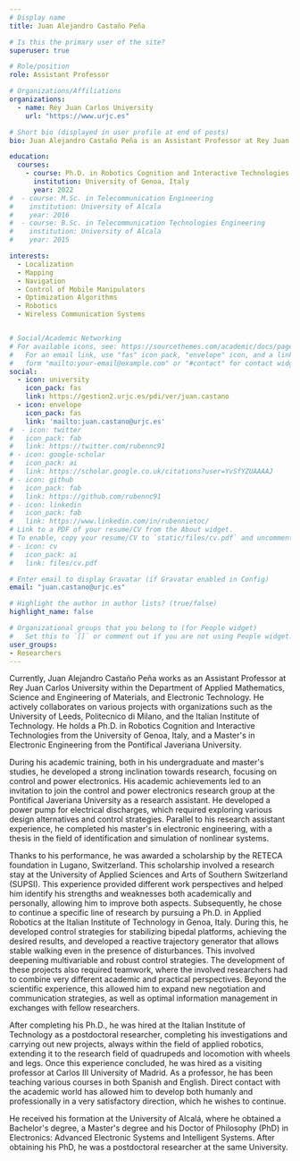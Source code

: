 ```yaml
---
# Display name
title: Juan Alejandro Castaño Peña

# Is this the primary user of the site?
superuser: true

# Role/position
role: Assistant Professor

# Organizations/Affiliations
organizations:
  - name: Rey Juan Carlos University
    url: "https://www.urjc.es"

# Short bio (displayed in user profile at end of posts)
bio: Juan Alejandro Castaño Peña is an Assistant Professor at Rey Juan Carlos University, specializing in robotics, control systems, and power electronics. He holds a Ph.D. in Robotics Cognition and Interactive Technologies from the University of Genoa, Italy, and a Master's in Electronic Engineering from the Pontifical Javeriana University. His research focuses on localization, mapping, navigation, and control of mobile manipulators, as well as the application of optimization algorithms in various aspects of mobile robotics. He actively collaborates with international institutions and has extensive experience in both academic and applied research.

education:
  courses:
    - course: Ph.D. in Robotics Cognition and Interactive Technologies
      institution: University of Genoa, Italy
      year: 2022
#  - course: M.Sc. in Telecommunication Engineering
#    institution: University of Alcala
#    year: 2016
#  - course: B.Sc. in Telecommunication Technologies Engineering
#    institution: University of Alcala
#    year: 2015

interests:
  - Localization
  - Mapping
  - Navigation
  - Control of Mobile Manipulators
  - Optimization Algorithms
  - Robotics
  - Wireless Communication Systems


# Social/Academic Networking
# For available icons, see: https://sourcethemes.com/academic/docs/page-builder/#icons
#   For an email link, use "fas" icon pack, "envelope" icon, and a link in the
#   form "mailto:your-email@example.com" or "#contact" for contact widget.
social:
  - icon: university
    icon_pack: fas
    link: https://gestion2.urjc.es/pdi/ver/juan.castano
  - icon: envelope
    icon_pack: fas
    link: 'mailto:juan.castano@urjc.es'
#  - icon: twitter
#   icon_pack: fab
#   link: https://twitter.com/rubennc91
# - icon: google-scholar
#   icon_pack: ai
#   link: https://scholar.google.co.uk/citations?user=YvSfYZUAAAAJ
# - icon: github
#   icon_pack: fab
#   link: https://github.com/rubennc91
# - icon: linkedin
#   icon_pack: fab
#   link: https://www.linkedin.com/in/rubennietoc/
# Link to a PDF of your resume/CV from the About widget.
# To enable, copy your resume/CV to `static/files/cv.pdf` and uncomment the lines below.
# - icon: cv
#   icon_pack: ai
#   link: files/cv.pdf

# Enter email to display Gravatar (if Gravatar enabled in Config)
email: "juan.castano@urjc.es"

# Highlight the author in author lists? (true/false)
highlight_name: false

# Organizational groups that you belong to (for People widget)
#   Set this to `[]` or comment out if you are not using People widget.
user_groups:
- Researchers
---
```

Currently, Juan Alejandro Castaño Peña works as an Assistant Professor at Rey Juan Carlos University within the Department of Applied Mathematics, Science and Engineering of Materials, and Electronic Technology. He actively collaborates on various projects with organizations such as the University of Leeds, Politecnico di Milano, and the Italian Institute of Technology. He holds a Ph.D. in Robotics Cognition and Interactive Technologies from the University of Genoa, Italy, and a Master's in Electronic Engineering from the Pontifical Javeriana University.

During his academic training, both in his undergraduate and master's studies, he developed a strong inclination towards research, focusing on control and power electronics. His academic achievements led to an invitation to join the control and power electronics research group at the Pontifical Javeriana University as a research assistant. He developed a power pump for electrical discharges, which required exploring various design alternatives and control strategies. Parallel to his research assistant experience, he completed his master's in electronic engineering, with a thesis in the field of identification and simulation of nonlinear systems.

Thanks to his performance, he was awarded a scholarship by the RETECA foundation in Lugano, Switzerland. This scholarship involved a research stay at the University of Applied Sciences and Arts of Southern Switzerland (SUPSI). This experience provided different work perspectives and helped him identify his strengths and weaknesses both academically and personally, allowing him to improve both aspects. Subsequently, he chose to continue a specific line of research by pursuing a Ph.D. in Applied Robotics at the Italian Institute of Technology in Genoa, Italy. During this, he developed control strategies for stabilizing bipedal platforms, achieving the desired results, and developed a reactive trajectory generator that allows stable walking even in the presence of disturbances. This involved deepening multivariable and robust control strategies. The development of these projects also required teamwork, where the involved researchers had to combine very different academic and practical perspectives. Beyond the scientific experience, this allowed him to expand new negotiation and communication strategies, as well as optimal information management in exchanges with fellow researchers.

After completing his Ph.D., he was hired at the Italian Institute of Technology as a postdoctoral researcher, completing his investigations and carrying out new projects, always within the field of applied robotics, extending it to the research field of quadrupeds and locomotion with wheels and legs. Once this experience concluded, he was hired as a visiting professor at Carlos III University of Madrid. As a professor, he has been teaching various courses in both Spanish and English. Direct contact with the academic world has allowed him to develop both humanly and professionally in a very satisfactory direction, which he wishes to continue.

He received his formation at the University of Alcalá, where he obtained a Bachelor's degree, a Master's degree and his Doctor of Philosophy (PhD) in Electronics: Advanced Electronic Systems and Intelligent Systems. After obtaining his PhD, he was a postdoctoral researcher at the same University. 


